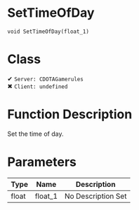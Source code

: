 # SetTimeOfDay
```
void SetTimeOfDay(float_1)
```
# Class
✔ `Server: CDOTAGamerules`  
✖ `Client: undefined`  

# Function Description
Set the time of day.
# Parameters
Type|Name|Description
--|--|--
float|float_1|No Description Set

